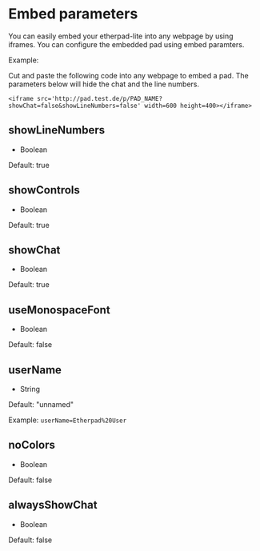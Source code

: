 # Embed parameters
You can easily embed your etherpad-lite into any webpage by using iframes. You can configure the embedded pad using embed paramters.

Example:

Cut and paste the following code into any webpage to embed a pad. The parameters below will hide the chat and the line numbers.

```
<iframe src='http://pad.test.de/p/PAD_NAME?showChat=false&showLineNumbers=false' width=600 height=400></iframe>
```

## showLineNumbers
 * Boolean

Default: true

## showControls
 * Boolean

Default: true

## showChat
 * Boolean

Default: true

## useMonospaceFont
 * Boolean

Default: false

## userName
 * String

Default: "unnamed"

Example: `userName=Etherpad%20User`

## noColors
 * Boolean

Default: false

## alwaysShowChat
 * Boolean

Default: false
